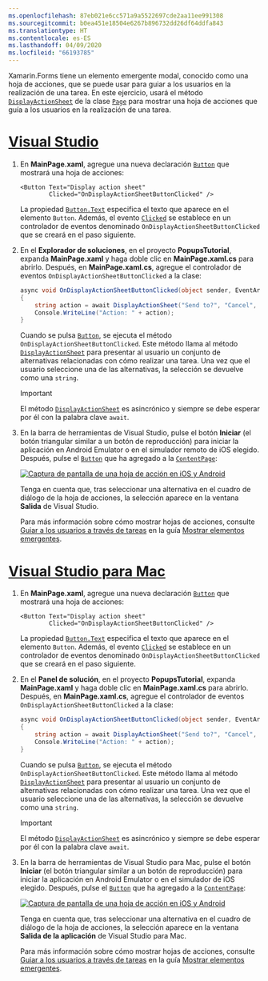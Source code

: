 ```yaml
---
ms.openlocfilehash: 87eb021e6cc571a9a5522697cde2aa11ee991308
ms.sourcegitcommit: b0ea451e18504e6267b896732dd26df64ddfa843
ms.translationtype: HT
ms.contentlocale: es-ES
ms.lasthandoff: 04/09/2020
ms.locfileid: "66193785"
---
```


Xamarin.Forms tiene un elemento emergente modal, conocido como una hoja de acciones, que se puede usar para guiar a los usuarios en la realización de una tarea. En este ejercicio, usará el método [`DisplayActionSheet`](xref:Xamarin.Forms.Page.DisplayActionSheet*) de la clase [`Page`](xref:Xamarin.Forms.Page) para mostrar una hoja de acciones que guía a los usuarios en la realización de una tarea.

# <a name="visual-studio"></a>[Visual Studio](#tab/vswin)

1. En **MainPage.xaml**, agregue una nueva declaración [`Button`](xref:Xamarin.Forms.Button) que mostrará una hoja de acciones:

    ```xaml
    <Button Text="Display action sheet"
            Clicked="OnDisplayActionSheetButtonClicked" />
    ```

     La propiedad [`Button.Text`](xref:Xamarin.Forms.Button.Text) especifica el texto que aparece en el elemento `Button`. Además, el evento [`Clicked`](xref:Xamarin.Forms.Button.Clicked) se establece en un controlador de eventos denominado `OnDisplayActionSheetButtonClicked` que se creará en el paso siguiente.

1. En el **Explorador de soluciones**, en el proyecto **PopupsTutorial**, expanda **MainPage.xaml** y haga doble clic en **MainPage.xaml.cs** para abrirlo. Después, en **MainPage.xaml.cs**, agregue el controlador de eventos `OnDisplayActionSheetButtonClicked` a la clase:

    ```csharp
    async void OnDisplayActionSheetButtonClicked(object sender, EventArgs e)
    {
        string action = await DisplayActionSheet("Send to?", "Cancel", null, "Email", "Twitter", "Facebook");
        Console.WriteLine("Action: " + action);
    }
    ```

    Cuando se pulsa [`Button`](xref:Xamarin.Forms.Button), se ejecuta el método `OnDisplayActionSheetButtonClicked`. Este método llama al método [`DisplayActionSheet`](xref:Xamarin.Forms.Page.DisplayActionSheet*) para presentar al usuario un conjunto de alternativas relacionadas con cómo realizar una tarea. Una vez que el usuario seleccione una de las alternativas, la selección se devuelve como una `string`.

    > [!IMPORTANT]
    > El método [`DisplayActionSheet`](xref:Xamarin.Forms.Page.DisplayActionSheet*) es asincrónico y siempre se debe esperar por él con la palabra clave `await`.

1. En la barra de herramientas de Visual Studio, pulse el botón **Iniciar** (el botón triangular similar a un botón de reproducción) para iniciar la aplicación en Android Emulator o en el simulador remoto de iOS elegido. Después, pulse el [`Button`](xref:Xamarin.Forms.Button) que ha agregado a la [`ContentPage`](xref:Xamarin.Forms.ContentPage):

    [![Captura de pantalla de una hoja de acción en iOS y Android](../images/actionsheet.png "Hoja de acciones que guía a los usuarios a través de una tarea")](../images/actionsheet-large.png#lightbox "Hoja de acciones que guía a los usuarios a través de una tarea")

    Tenga en cuenta que, tras seleccionar una alternativa en el cuadro de diálogo de la hoja de acciones, la selección aparece en la ventana **Salida** de Visual Studio.

    Para más información sobre cómo mostrar hojas de acciones, consulte [Guiar a los usuarios a través de tareas](~/xamarin-forms/user-interface/pop-ups.md#guide-users-through-tasks) en la guía [Mostrar elementos emergentes](~/xamarin-forms/user-interface/pop-ups.md).

# <a name="visual-studio-for-mac"></a>[Visual Studio para Mac](#tab/vsmac)

1. En **MainPage.xaml**, agregue una nueva declaración [`Button`](xref:Xamarin.Forms.Button) que mostrará una hoja de acciones:

    ```xaml
    <Button Text="Display action sheet"
            Clicked="OnDisplayActionSheetButtonClicked" />
    ```

    La propiedad [`Button.Text`](xref:Xamarin.Forms.Button.Text) especifica el texto que aparece en el elemento `Button`. Además, el evento [`Clicked`](xref:Xamarin.Forms.Button.Clicked) se establece en un controlador de eventos denominado `OnDisplayActionSheetButtonClicked` que se creará en el paso siguiente.

1. En el **Panel de solución**, en el proyecto **PopupsTutorial**, expanda **MainPage.xaml** y haga doble clic en **MainPage.xaml.cs** para abrirlo. Después, en **MainPage.xaml.cs**, agregue el controlador de eventos `OnDisplayActionSheetButtonClicked` a la clase:

    ```csharp
    async void OnDisplayActionSheetButtonClicked(object sender, EventArgs e)
    {
        string action = await DisplayActionSheet("Send to?", "Cancel", null, "Email", "Twitter", "Facebook");
        Console.WriteLine("Action: " + action);
    }
    ```

    Cuando se pulsa [`Button`](xref:Xamarin.Forms.Button), se ejecuta el método `OnDisplayActionSheetButtonClicked`. Este método llama al método [`DisplayActionSheet`](xref:Xamarin.Forms.Page.DisplayActionSheet*) para presentar al usuario un conjunto de alternativas relacionadas con cómo realizar una tarea. Una vez que el usuario seleccione una de las alternativas, la selección se devuelve como una `string`.

    > [!IMPORTANT]
    > El método [`DisplayActionSheet`](xref:Xamarin.Forms.Page.DisplayActionSheet*) es asincrónico y siempre se debe esperar por él con la palabra clave `await`.

1. En la barra de herramientas de Visual Studio para Mac, pulse el botón **Iniciar** (el botón triangular similar a un botón de reproducción) para iniciar la aplicación en Android Emulator o en el simulador de iOS elegido. Después, pulse el [`Button`](xref:Xamarin.Forms.Button) que ha agregado a la [`ContentPage`](xref:Xamarin.Forms.ContentPage):

    [![Captura de pantalla de una hoja de acción en iOS y Android](../images/actionsheet.png "Hoja de acciones que guía a los usuarios a través de una tarea")](../images/actionsheet-large.png#lightbox "Hoja de acciones que guía a los usuarios a través de una tarea")

    Tenga en cuenta que, tras seleccionar una alternativa en el cuadro de diálogo de la hoja de acciones, la selección aparece en la ventana **Salida de la aplicación** de Visual Studio para Mac.

    Para más información sobre cómo mostrar hojas de acciones, consulte [Guiar a los usuarios a través de tareas](~/xamarin-forms/user-interface/pop-ups.md#guide-users-through-tasks) en la guía [Mostrar elementos emergentes](~/xamarin-forms/user-interface/pop-ups.md).
